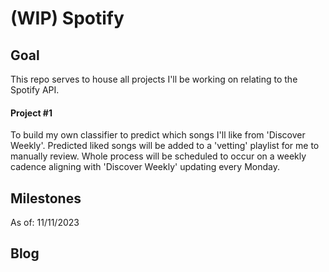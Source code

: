 # (WIP) Spotify

## Goal
This repo serves to house all projects I'll be working on relating to the Spotify API.

#### Project #1
To build my own classifier to predict which songs I'll like from 'Discover Weekly'. Predicted liked songs will be added to a 'vetting' playlist for me to manually review. Whole process will be scheduled to occur on a weekly cadence aligning with 'Discover Weekly' updating every Monday. 

## Milestones
As of: 11/11/2023

## Blog
